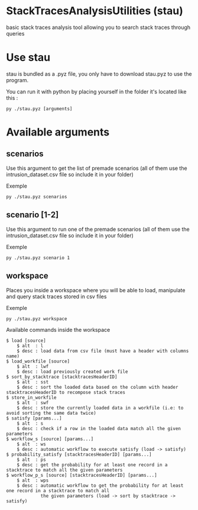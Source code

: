 # StackTracesAnalysisUtilities (stau)
basic stack traces analysis tool allowing you to search stack traces through queries

# Use stau

stau is bundled as a .pyz file, you only have to download stau.pyz to use the program.

You can run it with python by placing yourself in the folder it's located like this : 
``` 
py ./stau.pyz [arguments] 
```


# Available arguments

## scenarios
Use this argument to get the list of premade scenarios (all of them use the intrusion_dataset.csv file so include it in your folder)

Exemple
```
py ./stau.pyz scenarios
```

## scenario [1-2]
Use this argument to run one of the premade scenarios (all of them use the intrusion_dataset.csv file so include it in your folder)

Exemple
```
py ./stau.pyz scenario 1
```

## workspace
Places you inside a workspace where you will be able to load, manipulate and query stack traces stored in csv files 

Exemple
```
py ./stau.pyz workspace
```


Available commands inside the workspace
```
$ load [source]
    $ alt  : l
    $ desc : load data from csv file (must have a header with columns name)
$ load_workfile [source]
    $ alt  : lwf
    $ desc : load previously created work file 
$ sort_by_stacktrace [stacktracesHeaderID]
    $ alt  : sst
    $ desc : sort the loaded data based on the column with header stacktracesHeaderID to recompose stack traces
$ store_in_workfile
    $ alt  : swf
    $ desc : store the currently loaded data in a workfile (i.e: to avoid sorting the same data twice)
$ satisfy [params...]
    $ alt  : s
    $ desc : check if a row in the loaded data match all the given parameters
$ workflow_s [source] [params...]
    $ alt  : ws
    $ desc : automatic workflow to execute satisfy (load -> satisfy)
$ probability_satisfy [stacktracesHeaderID] [params...]
    $ alt  : ps
    $ desc : get the probability for at least one record in a stacktrace to match all the given parameters
$ workflow_p_s [source] [stacktracesHeaderID] [params...]
    $ alt  : wps
    $ desc : automatic workflow to get the probability for at least one record in a stacktrace to match all
             the given parameters (load -> sort by stacktrace -> satisfy)
```

